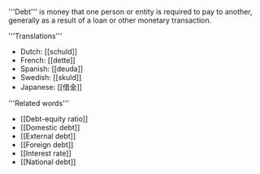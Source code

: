 '''Debt''' is money that one person or entity is required to pay to another, generally as a result of a loan or other monetary transaction. 


'''Translations'''

* Dutch: [[schuld]]
* French: [[dette]]
* Spanish: [[deuda]]
* Swedish: [[skuld]]
* Japanese: [[借金]]
 

'''Related words'''

* [[Debt-equity ratio]]
* [[Domestic debt]]
* [[External debt]]
* [[Foreign debt]]
* [[Interest rate]]
* [[National debt]]